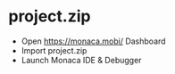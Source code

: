 # project.zip

* Open https://monaca.mobi/ Dashboard
* Import project.zip
* Launch Monaca IDE & Debugger
